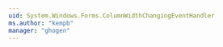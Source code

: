 ```yaml
---
uid: System.Windows.Forms.ColumnWidthChangingEventHandler
ms.author: "kempb"
manager: "ghogen"
---
```

